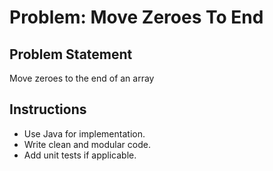# Problem: Move Zeroes To End

## Problem Statement

Move zeroes to the end of an array

## Instructions

- Use Java for implementation.
- Write clean and modular code.
- Add unit tests if applicable.
